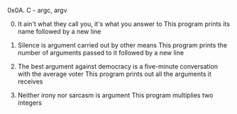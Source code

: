 0x0A. C - argc, argv

0. It ain't what they call you, it's what you answer to
This program prints its name followed by a new line

1. Silence is argument carried out by other means
This program prints the number of arguments passed to it
followed by a new line

2. The best argument against democracy is a five-minute conversation with the average voter
This program prints out all the arguments it receives

3. Neither irony nor sarcasm is argument
This program multiplies two integers
